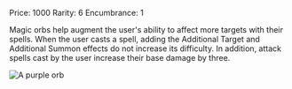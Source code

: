 Price: 1000
Rarity: 6
Encumbrance: 1

Magic orbs help augment the user's ability to affect more targets with their spells. When the user casts a spell, adding the Additional Target and Additional Summon effects do not increase its difficulty. In addition, attack spells cast by the user increase their base damage by three.

![A purple orb](https://github.com/CometVoid/Cataclysm/blob/main/Items/Magical%20Impliments/Orb.png)